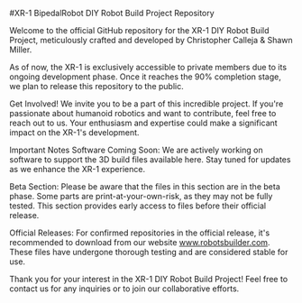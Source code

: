 #XR-1 BipedalRobot
DIY Robot Build Project Repository

Welcome to the official GitHub repository for the XR-1 DIY Robot Build Project, meticulously crafted and developed by Christopher Calleja & Shawn Miller.

As of now, the XR-1 is exclusively accessible to private members due to its ongoing development phase. Once it reaches the 90% completion stage, we plan to release this repository to the public.

Get Involved!
We invite you to be a part of this incredible project. If you're passionate about humanoid robotics and want to contribute, feel free to reach out to us. Your enthusiasm and expertise could make a significant impact on the XR-1's development.

Important Notes
Software Coming Soon: We are actively working on software to support the 3D build files available here. Stay tuned for updates as we enhance the XR-1 experience.

Beta Section: Please be aware that the files in this section are in the beta phase. Some parts are print-at-your-own-risk, as they may not be fully tested. This section provides early access to files before their official release.

Official Releases: For confirmed repositories in the official release, it's recommended to download from our website www.robotsbuilder.com. These files have undergone thorough testing and are considered stable for use.

Thank you for your interest in the XR-1 DIY Robot Build Project! Feel free to contact us for any inquiries or to join our collaborative efforts.
